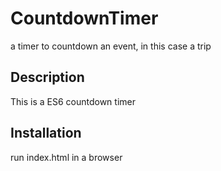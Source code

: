 # CountdownTimer

a timer to countdown an event, in this case a trip

## Description

This is a ES6 countdown timer

## Installation

run index.html in a browser
